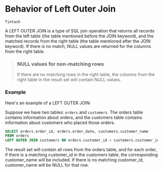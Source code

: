 # Behavior of Left Outer Join
`Tintash`

A LEFT OUTER JOIN is a type of SQL join operation that returns all records from the left table (the table mentioned before the JOIN keyword), and the matched records from the right table (the table mentioned after the JOIN keyword). If there is no match, NULL values are returned for the columns from the right table.

> ### NULL values for non-matching rows
> If there are no matching rows in the right table, the columns from the right table in the result set will contain NULL values.

### Example

Here's an example of a LEFT OUTER JOIN:

Suppose we have two tables: `orders` and `customers`. The orders table contains information about orders, and the customers table contains information about customers who placed those orders.

```sql
SELECT orders.order_id, orders.order_date, customers.customer_name
FROM orders
LEFT OUTER JOIN customers ON orders.customer_id = customers.customer_id;
```

The result set will contain all rows from the orders table, and for each order, if there is a matching customer_id in the customers table, the corresponding customer_name will be included. If there is no matching customer_id, customer_name will be NULL for that row.